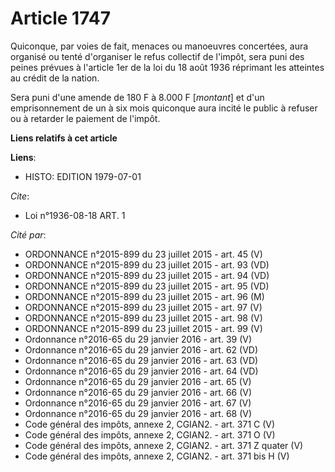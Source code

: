 # Article 1747

Quiconque, par voies de fait, menaces ou manoeuvres concertées, aura organisé ou tenté d'organiser le refus collectif de
l'impôt, sera puni des peines prévues à l'article 1er de la loi du 18 août 1936 réprimant les atteintes au crédit de la
nation.

Sera puni d'une amende de 180 F à 8.000 F [*montant*] et d'un emprisonnement de un à six mois quiconque aura incité le public
à refuser ou à retarder le paiement de l'impôt.

**Liens relatifs à cet article**

**Liens**:

  - HISTO: EDITION 1979-07-01

_Cite_:

  - Loi n°1936-08-18 ART. 1

_Cité par_:

  - ORDONNANCE n°2015-899 du 23 juillet 2015 - art. 45 (V)
  - ORDONNANCE n°2015-899 du 23 juillet 2015 - art. 93 (VD)
  - ORDONNANCE n°2015-899 du 23 juillet 2015 - art. 94 (VD)
  - ORDONNANCE n°2015-899 du 23 juillet 2015 - art. 95 (VD)
  - ORDONNANCE n°2015-899 du 23 juillet 2015 - art. 96 (M)
  - ORDONNANCE n°2015-899 du 23 juillet 2015 - art. 97 (V)
  - ORDONNANCE n°2015-899 du 23 juillet 2015 - art. 98 (V)
  - ORDONNANCE n°2015-899 du 23 juillet 2015 - art. 99 (V)
  - Ordonnance n°2016-65 du 29 janvier 2016 - art. 39 (V)
  - Ordonnance n°2016-65 du 29 janvier 2016 - art. 62 (VD)
  - Ordonnance n°2016-65 du 29 janvier 2016 - art. 63 (VD)
  - Ordonnance n°2016-65 du 29 janvier 2016 - art. 64 (VD)
  - Ordonnance n°2016-65 du 29 janvier 2016 - art. 65 (V)
  - Ordonnance n°2016-65 du 29 janvier 2016 - art. 66 (V)
  - Ordonnance n°2016-65 du 29 janvier 2016 - art. 67 (V)
  - Ordonnance n°2016-65 du 29 janvier 2016 - art. 68 (V)
  - Code général des impôts, annexe 2, CGIAN2. - art. 371 C (V)
  - Code général des impôts, annexe 2, CGIAN2. - art. 371 O (V)
  - Code général des impôts, annexe 2, CGIAN2. - art. 371 Z quater (V)
  - Code général des impôts, annexe 2, CGIAN2. - art. 371 bis H (V)
